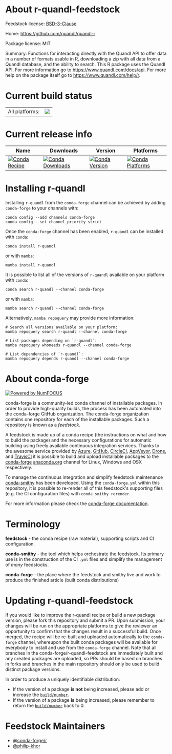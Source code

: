 About r-quandl-feedstock
========================

Feedstock license: [BSD-3-Clause](https://github.com/conda-forge/r-quandl-feedstock/blob/main/LICENSE.txt)

Home: https://github.com/quandl/quandl-r

Package license: MIT

Summary: Functions for interacting directly with the Quandl API to offer data in a number of formats usable in R, downloading a zip with all data from a Quandl database, and the ability to search. This R package uses the Quandl API. For more information go to <https://www.quandl.com/docs/api>. For more help on the package itself go to <https://www.quandl.com/help/r>.

Current build status
====================


<table><tr><td>All platforms:</td>
    <td>
      <a href="https://dev.azure.com/conda-forge/feedstock-builds/_build/latest?definitionId=2454&branchName=main">
        <img src="https://dev.azure.com/conda-forge/feedstock-builds/_apis/build/status/r-quandl-feedstock?branchName=main">
      </a>
    </td>
  </tr>
</table>

Current release info
====================

| Name | Downloads | Version | Platforms |
| --- | --- | --- | --- |
| [![Conda Recipe](https://img.shields.io/badge/recipe-r--quandl-green.svg)](https://anaconda.org/conda-forge/r-quandl) | [![Conda Downloads](https://img.shields.io/conda/dn/conda-forge/r-quandl.svg)](https://anaconda.org/conda-forge/r-quandl) | [![Conda Version](https://img.shields.io/conda/vn/conda-forge/r-quandl.svg)](https://anaconda.org/conda-forge/r-quandl) | [![Conda Platforms](https://img.shields.io/conda/pn/conda-forge/r-quandl.svg)](https://anaconda.org/conda-forge/r-quandl) |

Installing r-quandl
===================

Installing `r-quandl` from the `conda-forge` channel can be achieved by adding `conda-forge` to your channels with:

```
conda config --add channels conda-forge
conda config --set channel_priority strict
```

Once the `conda-forge` channel has been enabled, `r-quandl` can be installed with `conda`:

```
conda install r-quandl
```

or with `mamba`:

```
mamba install r-quandl
```

It is possible to list all of the versions of `r-quandl` available on your platform with `conda`:

```
conda search r-quandl --channel conda-forge
```

or with `mamba`:

```
mamba search r-quandl --channel conda-forge
```

Alternatively, `mamba repoquery` may provide more information:

```
# Search all versions available on your platform:
mamba repoquery search r-quandl --channel conda-forge

# List packages depending on `r-quandl`:
mamba repoquery whoneeds r-quandl --channel conda-forge

# List dependencies of `r-quandl`:
mamba repoquery depends r-quandl --channel conda-forge
```


About conda-forge
=================

[![Powered by
NumFOCUS](https://img.shields.io/badge/powered%20by-NumFOCUS-orange.svg?style=flat&colorA=E1523D&colorB=007D8A)](https://numfocus.org)

conda-forge is a community-led conda channel of installable packages.
In order to provide high-quality builds, the process has been automated into the
conda-forge GitHub organization. The conda-forge organization contains one repository
for each of the installable packages. Such a repository is known as a *feedstock*.

A feedstock is made up of a conda recipe (the instructions on what and how to build
the package) and the necessary configurations for automatic building using freely
available continuous integration services. Thanks to the awesome service provided by
[Azure](https://azure.microsoft.com/en-us/services/devops/), [GitHub](https://github.com/),
[CircleCI](https://circleci.com/), [AppVeyor](https://www.appveyor.com/),
[Drone](https://cloud.drone.io/welcome), and [TravisCI](https://travis-ci.com/)
it is possible to build and upload installable packages to the
[conda-forge](https://anaconda.org/conda-forge) [anaconda.org](https://anaconda.org/)
channel for Linux, Windows and OSX respectively.

To manage the continuous integration and simplify feedstock maintenance
[conda-smithy](https://github.com/conda-forge/conda-smithy) has been developed.
Using the ``conda-forge.yml`` within this repository, it is possible to re-render all of
this feedstock's supporting files (e.g. the CI configuration files) with ``conda smithy rerender``.

For more information please check the [conda-forge documentation](https://conda-forge.org/docs/).

Terminology
===========

**feedstock** - the conda recipe (raw material), supporting scripts and CI configuration.

**conda-smithy** - the tool which helps orchestrate the feedstock.
                   Its primary use is in the construction of the CI ``.yml`` files
                   and simplify the management of *many* feedstocks.

**conda-forge** - the place where the feedstock and smithy live and work to
                  produce the finished article (built conda distributions)


Updating r-quandl-feedstock
===========================

If you would like to improve the r-quandl recipe or build a new
package version, please fork this repository and submit a PR. Upon submission,
your changes will be run on the appropriate platforms to give the reviewer an
opportunity to confirm that the changes result in a successful build. Once
merged, the recipe will be re-built and uploaded automatically to the
`conda-forge` channel, whereupon the built conda packages will be available for
everybody to install and use from the `conda-forge` channel.
Note that all branches in the conda-forge/r-quandl-feedstock are
immediately built and any created packages are uploaded, so PRs should be based
on branches in forks and branches in the main repository should only be used to
build distinct package versions.

In order to produce a uniquely identifiable distribution:
 * If the version of a package **is not** being increased, please add or increase
   the [``build/number``](https://docs.conda.io/projects/conda-build/en/latest/resources/define-metadata.html#build-number-and-string).
 * If the version of a package **is** being increased, please remember to return
   the [``build/number``](https://docs.conda.io/projects/conda-build/en/latest/resources/define-metadata.html#build-number-and-string)
   back to 0.

Feedstock Maintainers
=====================

* [@conda-forge/r](https://github.com/conda-forge/r/)
* [@philip-khor](https://github.com/philip-khor/)

